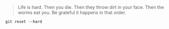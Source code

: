 >Life is hard. Then you die. Then they throw dirt in your face. Then the worms eat you. Be grateful it happens in that order.
```
git reset --hard
```
